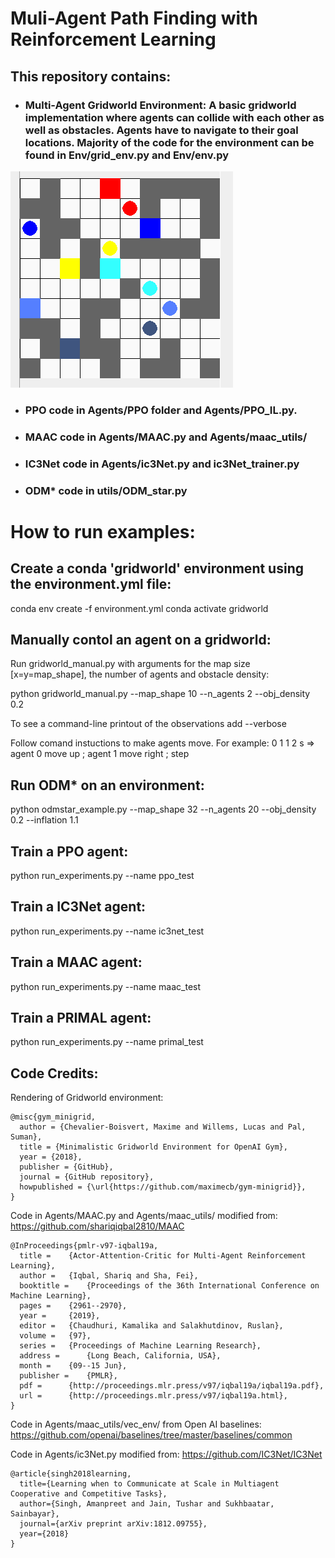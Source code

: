 # Muli-Agent Path Finding with Reinforcement Learning

## This repository contains:
- ### Multi-Agent Gridworld Environment: A basic gridworld implementation where agents can collide with each other as well as obstacles. Agents have to navigate to their goal locations. Majority of the code for the environment can be found in Env/grid_env.py and Env/env.py

![Alt text](gridworld_example.png?raw=true "")

- ### PPO code in Agents/PPO folder and Agents/PPO_IL.py.

- ### MAAC code in Agents/MAAC.py and Agents/maac_utils/

- ### IC3Net code in Agents/ic3Net.py and ic3Net_trainer.py

- ### ODM* code in utils/ODM_star.py

# How to run examples:

## Create a conda 'gridworld' environment using the environment.yml file:
conda env create -f environment.yml
conda activate gridworld

## Manually contol an agent on a gridworld:
Run gridworld_manual.py with arguments for the map size [x=y=map_shape], the number of agents and obstacle density:

python gridworld_manual.py --map_shape 10 --n_agents 2 --obj_density 0.2

To see a command-line printout of the observations add --verbose

Follow comand instuctions to make agents move. 
For example: 0 1 1 2 s    => agent 0 move up ; agent 1 move right ; step

## Run ODM* on an environment:
python odmstar_example.py --map_shape 32 --n_agents 20 --obj_density 0.2 --inflation 1.1

## Train a PPO agent:
python run_experiments.py --name ppo_test

## Train a IC3Net agent:
python run_experiments.py --name ic3net_test

## Train a MAAC agent:
python run_experiments.py --name maac_test

## Train a PRIMAL agent:
python run_experiments.py --name primal_test

## Code Credits:

Rendering of Gridworld environment:

```
@misc{gym_minigrid,
  author = {Chevalier-Boisvert, Maxime and Willems, Lucas and Pal, Suman},
  title = {Minimalistic Gridworld Environment for OpenAI Gym},
  year = {2018},
  publisher = {GitHub},
  journal = {GitHub repository},
  howpublished = {\url{https://github.com/maximecb/gym-minigrid}},
}
```

Code in Agents/MAAC.py and Agents/maac_utils/ modified from: https://github.com/shariqiqbal2810/MAAC
 
```
@InProceedings{pmlr-v97-iqbal19a,
  title =    {Actor-Attention-Critic for Multi-Agent Reinforcement Learning},
  author =   {Iqbal, Shariq and Sha, Fei},
  booktitle =    {Proceedings of the 36th International Conference on Machine Learning},
  pages =    {2961--2970},
  year =     {2019},
  editor =   {Chaudhuri, Kamalika and Salakhutdinov, Ruslan},
  volume =   {97},
  series =   {Proceedings of Machine Learning Research},
  address =      {Long Beach, California, USA},
  month =    {09--15 Jun},
  publisher =    {PMLR},
  pdf =      {http://proceedings.mlr.press/v97/iqbal19a/iqbal19a.pdf},
  url =      {http://proceedings.mlr.press/v97/iqbal19a.html},
}

```
Code in Agents/maac_utils/vec_env/ from Open AI baselines: https://github.com/openai/baselines/tree/master/baselines/common

Code in Agents/ic3Net.py modified from: https://github.com/IC3Net/IC3Net
```
@article{singh2018learning,
  title={Learning when to Communicate at Scale in Multiagent Cooperative and Competitive Tasks},
  author={Singh, Amanpreet and Jain, Tushar and Sukhbaatar, Sainbayar},
  journal={arXiv preprint arXiv:1812.09755},
  year={2018}
}
```




